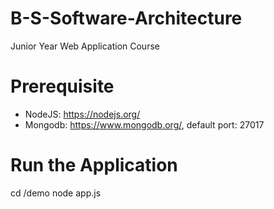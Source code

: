 # B-S-Software-Architecture
Junior Year Web Application Course
# Prerequisite
- NodeJS: https://nodejs.org/
- Mongodb: https://www.mongodb.org/, default port: 27017
# Run the Application
cd /demo
node app.js
